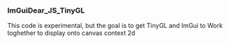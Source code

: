 ### ImGuiDear_JS_TinyGL

This code is experimental, but the goal is to get TinyGL and ImGui to Work toghether to display onto canvas context 2d
